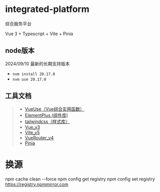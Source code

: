# integrated-platform

综合服务平台

Vue 3 + Typescript + Vite + Pinia

## node版本

2024/09/10 最新的长期支持版本

- `nvm install 20.17.0`
- `nvm use 20.17.0`

## 工具文档

> - [VueUse（Vue组合实用函数）](https://vueuse.nodejs.cn/)
> - [ElementPlus (组件库)](https://element-plus.org/zh-CN/)
> - [tailwindcss（样式库）](https://www.tailwindcss.cn/docs/installation)
> - [Vue_v3](https://cn.vuejs.org/api/)
> - [Vite_v5](https://cn.vitejs.dev/config/)
> - [VueRouter_v4](https://router.vuejs.org/zh/guide/)
> - [Pinia](https://pinia.vuejs.org/zh/core-concepts/actions.html)

# 换源

npm cache clean --force
npm config get registry
npm config set registry https://registry.npmmirror.com
